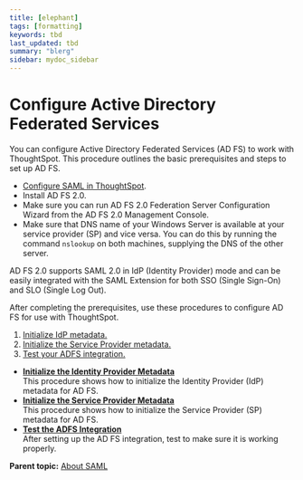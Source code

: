 ```yaml
---
title: [elephant]
tags: [formatting]
keywords: tbd
last_updated: tbd
summary: "blerg"
sidebar: mydoc_sidebar
---
```

# Configure Active Directory Federated Services

You can configure Active Directory Federated Services \(AD FS\) to work with ThoughtSpot. This procedure outlines the basic prerequisites and steps to set up AD FS.

-   [Configure SAML in ThoughtSpot](ts_as_sp.html#).
-   Install AD FS 2.0.
-   Make sure you can run AD FS 2.0 Federation Server Configuration Wizard from the AD FS 2.0 Management Console.
-   Make sure that DNS name of your Windows Server is available at your service provider \(SP\) and vice versa. You can do this by running the command `nslookup` on both machines, supplying the DNS of the other server.

AD FS 2.0 supports SAML 2.0 in IdP \(Identity Provider\) mode and can be easily integrated with the SAML Extension for both SSO \(Single Sign-On\) and SLO \(Single Log Out\).

After completing the prerequisites, use these procedures to configure AD FS for use with ThoughtSpot.

1.   [Initialize IdP metadata.](initialize_IDP.html) 
2.   [Initialize the Service Provider metadata.](initialize_SP.html) 
3.   [Test your ADFS integration.](test_ADFS.html) 

-   **[Initialize the Identity Provider Metadata](../../application_integration/SAML/initialize_IDP.html)**  
This procedure shows how to initialize the Identity Provider \(IdP\) metadata for AD FS.
-   **[Initialize the Service Provider Metadata](../../application_integration/SAML/initialize_SP.html)**  
This procedure shows how to initialize the Service Provider \(SP\) metadata for AD FS.
-   **[Test the ADFS Integration](../../application_integration/SAML/test_ADFS.html)**  
After setting up the AD FS integration, test to make sure it is working properly.

**Parent topic:** [About SAML](../../application_integration/SAML/about_SAML_integrations.html)

